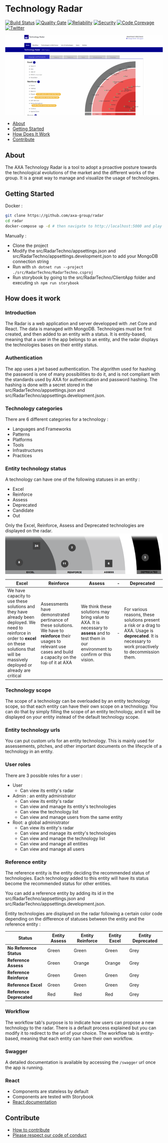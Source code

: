 # Technology Radar

[![Build Status](https://dev.azure.com/axaguildev/radar/_apis/build/status/axa-group.radar?branchName=master)](https://dev.azure.com/axaguildev/radar/_build/latest?definitionId=6&branchName=master)
[![Quality Gate](https://sonarcloud.io/api/project_badges/measure?project=axa-group_radar&metric=alert_status)](https://sonarcloud.io/dashboard?id=axa-group_radar) [![Reliability](https://sonarcloud.io/api/project_badges/measure?project=axa-group_radar&metric=reliability_rating)](https://sonarcloud.io/component_measures?id=axa-group_radar&metric=reliability_rating) [![Security](https://sonarcloud.io/api/project_badges/measure?project=axa-group_radar&metric=security_rating)](https://sonarcloud.io/component_measures?id=axa-group_radar&metric=security_rating) [![Code Corevage](https://sonarcloud.io/api/project_badges/measure?project=axa-group_radar&metric=coverage)](https://sonarcloud.io/component_measures?id=axa-group_radar&metric=Coverage) [![Twitter](https://img.shields.io/twitter/follow/GuildDEvOpen?style=social)](https://twitter.com/intent/follow?screen_name=GuildDEvOpen)

<p align="center">
    <img src="./docs/img/introduction.gif"
     alt="Sample Radar" />
</p>

- [About](#about)
- [Getting Started](#getting-started)
- [How Does It Work](#how-does-it-work)
- [Contribute](#contribute)

## About

The AXA Technology Radar is a tool to adopt a proactive posture towards the technological evolutions of the market and the different works of the group.
It is a great way to manage and visualize the usage of technologies.

## Getting Started

Docker :
```sh
git clone https://github.com/axa-group/radar
cd radar
docker-compose up -d # then navigate to http://localhost:5000 and play with the application
```

Manually :
- Clone the project
- Modify the src/RadarTechno/appsettings.json and src/RadarTechno/appsettings.development.json to add your MongoDB connection string
- Run with `sh dotnet run --project ./src/RadarTechno/RadarTechno.csproj`
- Run storybook by going to the src/RadarTechno/ClientApp folder and executing `sh npm run storybook`

## How does it work

### Introduction

The Radar is a web application and server developped with .net Core and React. The data is managed with MongoDB.
Technologies must be first created, and then added to an entity with a status.
It is entity-based, meaning that a user in the app belongs to an entity, and the radar displays the technologies bases on their entity status.

### Authentication

The app uses a jwt based authentication. The algorithm used for hashing the password is one of many possibilities to do it, and is not compliant with the standards used by AXA for authentication and password hashing.
The hashing is done with a secret stored in the src/RadarTechno/appsettings.json and src/RadarTechno/appsettings.development.json.

### Technology categories

There are 6 different categories for a technology :

- Languages and Frameworks
- Patterns
- Platforms
- Tools
- Infrastructures
- Practices

### Entity technology status

A technology can have one of the following statuses in an entity :

- Excel
- Reinforce
- Assess
- Deprecated
- Candidate
- Out

Only the Excel, Reinforce, Assess and Deprecated technologies are displayed on the radar.
![statuses displayed on radar](./docs/img/status.png)

| Excel                                                                                                                                                                                              | Reinforce                                                                                                                                                             | Assess                                                                                                                                             | -   | Deprecated                                                                                                                                               |
| -------------------------------------------------------------------------------------------------------------------------------------------------------------------------------------------------- | --------------------------------------------------------------------------------------------------------------------------------------------------------------------- | -------------------------------------------------------------------------------------------------------------------------------------------------- | --- | -------------------------------------------------------------------------------------------------------------------------------------------------------- |
| We have capacity to use these solutions and they have already been deployed. We need to reinforce in order to **excel** on these solutions that will be massively deployed or already are critical | Assessments have demonstrated pertinance of these solutions. We have to **reinforce** their usages to relevant use cases and build a capacity on the top of it at AXA | We think these solutions may bring value to AXA. It is necessary to **assess** and to test them in our environment to confirm or this vision. | -   | For various reasons, these solutions present a risk or a drag to AXA. Usage is **deprecated**. It is necessary to work proactively to decommission them. |

### Technology scope

The scope of a technology can be overloaded by an entity technology scope, so that each entity can have their own scope on a technology. You can do that by simply filling the scope of an entity technology, and it will be displayed on your entity instead of the default technology scope.

### Entity technology urls

You can put custom urls for an entity technology. This is mainly used for assessements, pitches, and other important documents on the lifecycle of a technology in an entity.

### User roles

There are 3 possible roles for a user :

- User
  - Can view its entity's radar
- Admin : an entity administrator
  - Can view its entity's radar
  - Can view and manage its entity's technologies
  - Can view the technology list
  - Can view and manage users from the same entity
- Root: a global administrator
  - Can view its entity's radar
  - Can view and manage its entity's technologies
  - Can view and manage the technology list
  - Can view and manage all entities
  - Can view and manage all users

### Reference entity

The reference entity is the entity deciding the recommended status of technologies. Each technology added to this entity will have its status become the recommended status for other entities.

You can add a reference entity by adding its id in the src/RadarTechno/appsettings.json and src/RadarTechno/appsettings.development.json.

Entity technologies are displayed on the radar following a certain color code depending on the difference of statuses between the entity and the reference entity :

| Status                   | Entity Assess | Entity Reinforce | Entity Excel | Entity Deprecated |
| ------------------------ | ------------- | ---------------- | ------------ | ----------------- |
| **No Reference Status**  | Green         | Green            | Green        | Grey              |
| **Reference Assess**     | Green         | Orange           | Orange       | Grey              |
| **Reference Reinforce**  | Green         | Green            | Green        | Grey              |
| **Reference Excel**      | Green         | Green            | Green        | Grey              |
| **Reference Deprecated** | Red           | Red              | Red          | Grey              |

### Workflow

The workflow tab's purpose is to indicate how users can propose a new technology to the radar.
There is a default process explained but you can modify it to redirect to the url of your choice.
The workflow tab is entity-based, meaning that each entity can have their own workflow.

### Swagger

A detailed documentation is available by accessing the `/swagger` url once the app is running.

### React

- Components are stateless by default
- Components are tested with Storybook
- [React documentation](https://axaguildev.github.io?target=react_toolkit_design)

## Contribute

- [How to contribute](./CONTRIBUTING.md)
- [Please respect our code of conduct](./CODE_OF_CONDUCT.md)
